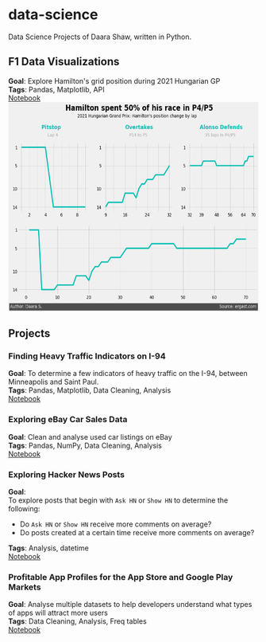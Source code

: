 # data-science
Data Science Projects of Daara Shaw, written in Python.

## F1 Data Visualizations
**Goal**: Explore Hamilton's grid position during 2021 Hungarian GP   
**Tags**: Pandas, Matplotlib, API  
[Notebook](https://github.com/Daara-S/data-science/blob/9e1eda2bf3223de4e69bc770a73270e7f7ad7bda/F1/Hungaroring%20Hamilton%20Race/Hungaroring%20Hamilton%20Race.ipynb)  
<img src="https://github.com/Daara-S/data-science/blob/9e1eda2bf3223de4e69bc770a73270e7f7ad7bda/F1/Hungaroring%20Hamilton%20Race/hamilton_race.png" width="600" height="420">

## Projects

### Finding Heavy Traffic Indicators on I-94
**Goal**: To determine a few indicators of heavy traffic on the I-94, between Minneapolis and Saint Paul.  
**Tags**: Pandas, Matplotlib, Data Cleaning, Analysis  
[Notebook](https://github.com/Daara-S/data-science/blob/9e1eda2bf3223de4e69bc770a73270e7f7ad7bda/Finding%20Heavy%20Traffic%20Indicators%20on%20I-94/Finding%20Heavy%20Traffic%20Indicators%20on%20I-94.ipynb)

### Exploring eBay Car Sales Data
**Goal**: Clean and analyse used car listings on eBay  
**Tags**: Pandas, NumPy, Data Cleaning, Analysis  
[Notebook](https://github.com/Daara-S/data-science/blob/9e1eda2bf3223de4e69bc770a73270e7f7ad7bda/Exploring%20eBay%20Car%20Sales%20Data/Exploring%20eBay%20Car%20Sales%20Data.ipynb)

### Exploring Hacker News Posts
**Goal**:  
To explore posts that begin with `Ask HN` or `Show HN` to determine the following:
- Do `Ask HN` or `Show HN` receive more comments on average?
- Do posts created at a certain time receive more comments on average?

**Tags**: Analysis, datetime  
[Notebook](https://github.com/Daara-S/data-science/blob/main/Exploring%20Hacker%20News%20Posts/Exploring%20Hacker%20News%20Posts.ipynb)

### Profitable App Profiles for the App Store and Google Play Markets
**Goal**: Analyse multiple datasets to help developers understand what types of apps will attract more users  
**Tags**: Data Cleaning, Analysis, Freq tables  
[Notebook](https://github.com/Daara-S/data-science/blob/main/Profitable%20App%20Profiles/Profitable%20App%20Profiles%20for%20the%20App%20Store%20and%20Google%20Play%20Markets.ipynb)
